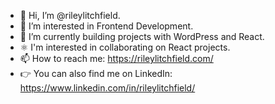 - 👋 Hi, I’m @rileylitchfield.
- 👀 I’m interested in Frontend Development.
- 🌱 I’m currently building projects with WordPress and React.
- ⚛️ I'm interested in collaborating on React projects.
- 📫 How to reach me: https://rileylitchfield.com/
- 👉 You can also find me on LinkedIn: https://www.linkedin.com/in/rileylitchfield/

<!---
rileylitchfield/rileylitchfield is a ✨ special ✨ repository because its `README.md` (this file) appears on your GitHub profile.
You can click the Preview link to take a look at your changes.
--->
